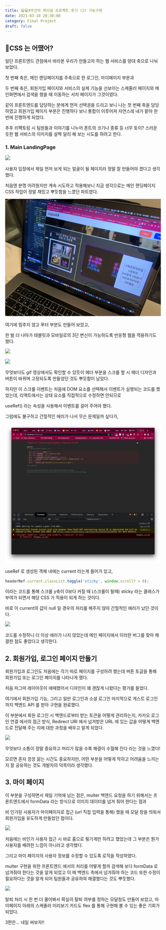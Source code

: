 ```yaml
---
title: 😁😁4주간의 파이널 프로젝트 후기 (2) 기능구현
date: 2021-03-18 20:30:00
category: Final Project
draft: false
---
```


## 🎨CSS 는 어땠어?

일단 프론트엔드 관점에서 바라본 우리가 만들고자 하는 웹 서비스를 양대 축으로 나눠 보았다.

첫 번째 축은, 메인 랜딩페이지를 주축으로 한 로그인, 마이페이지 부분과

두 번째 축은, 회원가입 페이지와 서비스의 실제 기능을 선보이는 스케줄러 페이지와 메인화면에서 검색을 했을 때 이동하는 서치 페이지가 그것이였다.

같이 프론트엔드를 담당하는 분에게 먼저 선택권을 드리고 보니 나는 첫 번째 축을 담당하였고 회원가입 페이지 부분은 진행하다 보니 통합이 이루어져 자연스레
내가 맡아 한번에 진행하게 되었다.

추후 리팩토링 시 팀원들과 이야기를 나누어 폰트의 크기나 종류 등 너무 토이? 스러운 듯한 웹 서비스의 이미지를 살짝 달리 해 보는 시도를 하려고 한다.

### 1. Main LandingPage

![](https://user-images.githubusercontent.com/69143207/111069229-76db0180-850f-11eb-9c94-3bee59bd0d34.gif)

사용자 입장에서 제일 먼저 보게 되는 얼굴이 될 페이지라 정말 잘 만들어야 겠다고 생각했다.

처음엔 분명 어려웠지만 계속 시도하고 적용해보니 지금 생각으로는 메인 랜딩페이지 CSS 작업이 정말 재밌고 뿌듯함을 느꼈던 파트였다.

![](./images/summary/landingpage1.jpeg)

여기에 멈추지 않고 푸터 부분도 만들어 보았고,

한 발 더 나아가 태블릿과 모바일로의 3단 변신이 가능하도록 반응형 웹을 적용하기도 했다.

![](https://user-images.githubusercontent.com/69143207/111069412-52335980-8510-11eb-8831-c1b3dacfcc8e.gif)

![](https://user-images.githubusercontent.com/69143207/111069531-d8e83680-8510-11eb-844e-bce054e35167.gif)

무엇보다도 gif 영상에서도 확인할 수 있듯이 헤더 부분을 스크롤 할 시 헤더 디자인과 버튼이 바뀌며 고정되도록 만들었던 것도 뿌듯함이 남았다.

하지만 이 스크롤 이벤트는 처음에 DOM 요소를 선택해서 이벤트가 실행되는 코드를 짰었는데, 리액트에서는 상태 요소를 직접적으로 수정하면 안되므로

useRef() 라는 속성을 사용해서 이벤트를 걸어 주어야 했다.

그럼에도 불구하고 간헐적인 에러가 나서 무슨 문제일까 싶다가,

![](./images/summary/classlistnull.jpeg)

useRef 로 생성된 객체 내에는 current 라는게 들어가 있고,

```js
headerRef.current.classList.toggle('sticky', window.scrollY > 0); 
```

이라는 코드를 통해 스크롤 y축이 0보다 커질 때 (스크롤이 될때) sticky 라는 클래스가 부여가 되면서 해당 CSS 가 적용이 되게 하는 것이다.

바로 이 current의 값이 null 일 경우의 처리를 해주지 않아 간헐적인 에러가 났던 것이다.

![](https://user-images.githubusercontent.com/69143207/110463579-727ca600-8115-11eb-94f2-a27921a1fc23.jpeg)

코드를 수정하니 더 이상 에러가 나지 않았는데 메인 페이지에서 이러한 버그를 찾아 해결한 점도 좋았다고 생각한다.

## 2. 회원가입, 로그인 페이지 만들기

회원가입과 로그인도 처음에는 각기 따로 페이지를 구성하려 했는데 버튼 토글을 통해 회원가입 또는 로그인 페이지를 나타나게 했다.

처음 피그마 레이아웃이 애매했어서 디자인이 꽤 괜찮게 나왔다는 평가를 들었다.

여기에서 회원가입 기능, 그리고 일반 로그인과 소셜 로그인 마지막으로 게스트 로그인까지 백엔드 API 를 받아 구현을 완료했다.

이 부분에서 회원 로그인 시 백엔드로부터 받는 토큰을 어떻게 관리하는지, 카카오 로그인 연결 에서의 접근 방식, Redirect URI 에서 넘겨받은 URL 에 있는 값을 어떻게 백엔드로 전달해 주는 지에 대한 과정을 배우고 알게 되었다.

![](https://user-images.githubusercontent.com/69143207/111059516-96efce00-84d9-11eb-83d0-d77409201295.gif)

무엇보다 소통이 정말 중요하고 머리가 많을 수록 해결이 수월해 진다 라는 것을 느꼈다!

모르면 혼자 끙끙 앓는 시간도 중요하지만, 어떤 부분을 어떻게 막히고 어려움을 느끼는지 잘 공유하는 것도 개발자의 덕목이라 생각했다.

## 3. 마이 페이지

이 부분을 구성하면서 제일 기억에 남는 점은, multer 백엔드 요청을 하기 위해서는 프론트엔드에서 formData 라는 방식으로 이미지 데이터를 넘겨 줘야 한다는 점과

비 인가된 사용자가 마이페이지로 접근 (url 직접 입력을 통해) 했을 때 모달 창을 띄워서 회원가입을 유도하게 만들었던 점이다.

![](https://user-images.githubusercontent.com/69143207/111070513-734a7900-8515-11eb-8f9b-23e51b6267ca.gif)

처음에는 비인가 사용자 접근 시 바로 홈으로 튕기게만 하려고 했었는데 그 부분은 뭔가 사용자를 배려한 느낌이 아니라고 생각했다.

그리고 마이 페이지의 사용자 정보를 수정할 수 있도록 로직을 작성하였다.

multer 구현을 위한 프론트엔드 에서의 처리를 어떻게 할까 검색해 보다 formData 로 넘겨줘야 한다는 것을 알게 되었고 이 때 백엔드 측에서 넘겨줘야 하는 코드 또한 수정이 필요하다는 것을 알게 되어 팀원들과 공유하여 해결했다는 것도 뿌듯했다.

![](https://user-images.githubusercontent.com/69143207/111059875-0d8dcb00-84dc-11eb-8172-b65f0898afd4.gif)

탈퇴 처리 시 한 번 더 물어봐서 확실히 탈퇴 여부를 정하는 모달창도 만들어 보았고, 마이페이지 아래의 스케줄러 미리보기 카드도 flex 를 통해 구현해 볼 수 있는 좋은 기회가 되었다.

3편은... 내일 써보자!!


